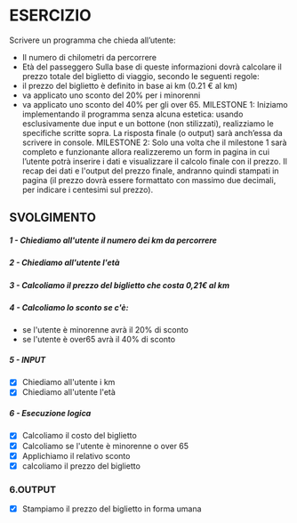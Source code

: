 # ESERCIZIO
Scrivere un programma che chieda all’utente:
- Il numero di chilometri da percorrere
- Età del passeggero
Sulla base di queste informazioni dovrà calcolare il prezzo totale del biglietto di viaggio, secondo le seguenti regole:
- il prezzo del biglietto è definito in base ai km (0.21 € al km)
- va applicato uno sconto del 20% per i minorenni
- va applicato uno sconto del 40% per gli over 65.
MILESTONE 1:
Iniziamo implementando il programma senza alcuna estetica: usando esclusivamente due input e un bottone (non stilizzati), realizziamo le specifiche scritte sopra. La risposta finale (o output) sarà anch’essa da scrivere in console.
MILESTONE 2:
Solo una volta che il milestone 1 sarà completo e funzionante allora realizzeremo un form in pagina in cui l’utente potrà inserire i dati e visualizzare il calcolo finale con il prezzo.
Il recap dei dati e l'output del prezzo finale, andranno quindi stampati in pagina (il prezzo dovrà essere formattato con massimo due decimali, per indicare i centesimi sul prezzo).

## SVOLGIMENTO
##### 1 - Chiediamo all'utente il numero dei km da percorrere
##### 2 - Chiediamo all'utente l'età
##### 3 - Calcoliamo il prezzo del biglietto che costa 0,21€ al km
##### 4 - Calcoliamo lo sconto se c'è:
- se l'utente è minorenne avrà il 20% di sconto
- se l'utente è over65 avrà il 40% di sconto

##### 5 - INPUT
- [x] Chiediamo all'utente i km
- [x] Chiediamo all'utente l'età

##### 6 - Esecuzione logica
- [x] Calcoliamo il costo del biglietto
- [x] Calcoliamo se l'utente è minorenne o over 65 
- [x]  Applichiamo il relativo sconto
- [x] calcoliamo il prezzo del biglietto

### 6.OUTPUT
- [x] Stampiamo il prezzo del biglietto in forma umana